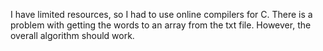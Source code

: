 I have limited resources, so I had to use online compilers
for C. There is a problem with getting the words to an array from
the txt file. However, the overall algorithm should work.
